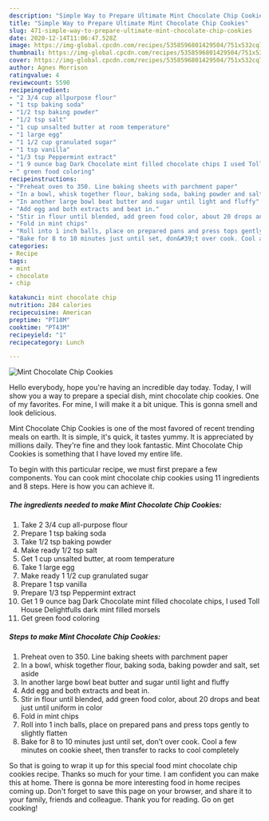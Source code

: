 ```yaml
---
description: "Simple Way to Prepare Ultimate Mint Chocolate Chip Cookies"
title: "Simple Way to Prepare Ultimate Mint Chocolate Chip Cookies"
slug: 471-simple-way-to-prepare-ultimate-mint-chocolate-chip-cookies
date: 2020-12-14T11:06:47.528Z
image: https://img-global.cpcdn.com/recipes/5358596801429504/751x532cq70/mint-chocolate-chip-cookies-recipe-main-photo.jpg
thumbnail: https://img-global.cpcdn.com/recipes/5358596801429504/751x532cq70/mint-chocolate-chip-cookies-recipe-main-photo.jpg
cover: https://img-global.cpcdn.com/recipes/5358596801429504/751x532cq70/mint-chocolate-chip-cookies-recipe-main-photo.jpg
author: Agnes Morrison
ratingvalue: 4
reviewcount: 5590
recipeingredient:
- "2 3/4 cup allpurpose flour"
- "1 tsp baking soda"
- "1/2 tsp baking powder"
- "1/2 tsp salt"
- "1 cup unsalted butter at room temperature"
- "1 large egg"
- "1 1/2 cup granulated sugar"
- "1 tsp vanilla"
- "1/3 tsp Peppermint extract"
- "1 9 ounce bag Dark Chocolate mint filled chocolate chips I used Toll House Delightfulls dark mint filled morsels"
- " green food coloring"
recipeinstructions:
- "Preheat oven to 350. Line baking sheets with parchment paper"
- "In a bowl, whisk together flour, baking soda, baking powder and salt, set aside"
- "In another large bowl beat butter and sugar until light and fluffy"
- "Add egg and both extracts and beat in."
- "Stir in flour until blended, add green food color, about 20 drops and beat just until uniform in color"
- "Fold in mint chips"
- "Roll into 1 inch balls, place on prepared pans and press tops gently to slightly flatten"
- "Bake for 8 to 10 minutes just until set, don&#39;t over cook. Cool a few minutes on cookie sheet, then transfer to racks to cool completely"
categories:
- Recipe
tags:
- mint
- chocolate
- chip

katakunci: mint chocolate chip 
nutrition: 284 calories
recipecuisine: American
preptime: "PT18M"
cooktime: "PT43M"
recipeyield: "1"
recipecategory: Lunch

---
```



![Mint Chocolate Chip Cookies](https://img-global.cpcdn.com/recipes/5358596801429504/751x532cq70/mint-chocolate-chip-cookies-recipe-main-photo.jpg)

Hello everybody, hope you're having an incredible day today. Today, I will show you a way to prepare a special dish, mint chocolate chip cookies. One of my favorites. For mine, I will make it a bit unique. This is gonna smell and look delicious.

Mint Chocolate Chip Cookies is one of the most favored of recent trending meals on earth. It is simple, it's quick, it tastes yummy. It is appreciated by millions daily. They're fine and they look fantastic. Mint Chocolate Chip Cookies is something that I have loved my entire life.




To begin with this particular recipe, we must first prepare a few components. You can cook mint chocolate chip cookies using 11 ingredients and 8 steps. Here is how you can achieve it.

<!--inarticleads1-->

##### The ingredients needed to make Mint Chocolate Chip Cookies:

1. Take 2 3/4 cup all-purpose flour
1. Prepare 1 tsp baking soda
1. Take 1/2 tsp baking powder
1. Make ready 1/2 tsp salt
1. Get 1 cup unsalted butter, at room temperature
1. Take 1 large egg
1. Make ready 1 1/2 cup granulated sugar
1. Prepare 1 tsp vanilla
1. Prepare 1/3 tsp Peppermint extract
1. Get 1 9 ounce bag Dark Chocolate mint filled chocolate chips, I used Toll House Delightfulls dark mint filled morsels
1. Get  green food coloring




<!--inarticleads2-->

##### Steps to make Mint Chocolate Chip Cookies:

1. Preheat oven to 350. Line baking sheets with parchment paper
1. In a bowl, whisk together flour, baking soda, baking powder and salt, set aside
1. In another large bowl beat butter and sugar until light and fluffy
1. Add egg and both extracts and beat in.
1. Stir in flour until blended, add green food color, about 20 drops and beat just until uniform in color
1. Fold in mint chips
1. Roll into 1 inch balls, place on prepared pans and press tops gently to slightly flatten
1. Bake for 8 to 10 minutes just until set, don&#39;t over cook. Cool a few minutes on cookie sheet, then transfer to racks to cool completely




So that is going to wrap it up for this special food mint chocolate chip cookies recipe. Thanks so much for your time. I am confident you can make this at home. There is gonna be more interesting food in home recipes coming up. Don't forget to save this page on your browser, and share it to your family, friends and colleague. Thank you for reading. Go on get cooking!
